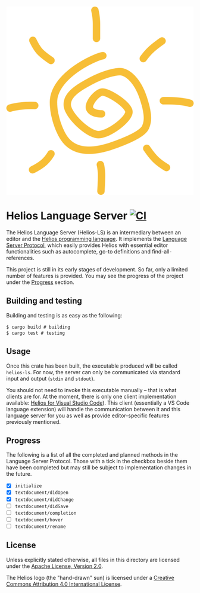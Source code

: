 <p align="center">
  <img src="assets/logo.svg" alt="logo" align="center">
</p>

# Helios Language Server [![CI][badge]][ci]

The Helios Language Server (Helios-LS) is an intermediary between an editor and
the [Helios programming language][helios]. It implements the [Language Server
Protocol][language-server-protocol], which easily provides Helios with essential
editor functionalities such as autocomplete, go-to definitions and
find-all-references.

This project is still in its early stages of development. So far, only a limited
number of features is provided. You may see the progress of the project under
the [Progress](#Progress) section.

## Building and testing

Building and testing is as easy as the following:

```shell
$ cargo build # building
$ cargo test # testing
```

## Usage

Once this crate has been built, the executable produced will be called
`helios-ls`. For now, the server can only be communicated via standard input and
output (`stdin` and `stdout`).

You should not need to invoke this executable manually – that is what clients
are for. At the moment, there is only one client implementation available:
[Helios for Visual Studio Code][vscode-helios-github]). This client (essentially
a VS Code language extension) will handle the communication between it and this
language server for you as well as provide editor-specific features previously
mentioned.

## Progress

The following is a list of all the completed and planned methods in the Language
Server Protocol. Those with a tick in the checkbox beside them have been
completed but may still be subject to implementation changes in the future.

- [x] `initialize`
- [x] `textdocument/didOpen`
- [x] `textdocument/didChange`
- [ ] `textdocument/didSave`
- [ ] `textdocument/completion`
- [ ] `textdocument/hover`
- [ ] `textdocument/rename`

## License

Unless explicitly stated otherwise, all files in this directory are licensed
under the [Apache License, Version 2.0][apache-license].

The Helios logo (the "hand-drawn" sun) is licensed under a [Creative Commons
Attribution 4.0 International License][cc-license].

[apache-license]: http://www.apache.org/licenses/LICENSE-2.0
[badge]: https://github.com/helios-lang/helios-ls/workflows/CI/badge.svg
[cc-license]: http://creativecommons.org/licenses/by/4.0/
[ci]: https://github.com/helios-lang/helios-ls/actions?query=workflow:%22CI%22
[helios]: https://github.com/helios-lang/helios
[language-server-protocol]: https://microsoft.github.io/language-server-protocol/
[vscode-helios-github]: https://github.com/helios-lang/vscode-helios
